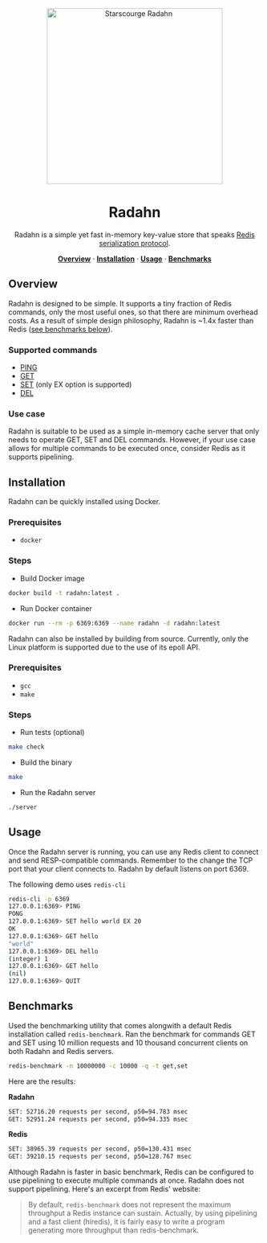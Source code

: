 <div align="center">
  <img src="https://github.com/binjamil/radahn/assets/90112974/26612bee-6891-4534-9ddb-cda73d3ddc66" alt="Starscourge Radahn" width="350"/>
  <h1>Radahn</h1>
</div>

<p align="center">Radahn is a simple yet fast in-memory key-value store that speaks <a href="https://redis.io/docs/reference/protocol-spec/">Redis serialization protocol</a>.</p>

<p align="center">
  <a href="#overview"><strong>Overview</strong></a> ·
  <a href="#installation"><strong>Installation</strong></a> ·
  <a href="#usage"><strong>Usage</strong></a> ·
  <a href="#benchmarks"><strong>Benchmarks</strong></a>
</p>

## Overview

Radahn is designed to be simple. It supports a tiny fraction of Redis commands, only the most useful ones, so that there are minimum overhead costs. As a result of simple design philosophy, Radahn is ~1.4x faster than Redis ([see benchmarks below](##benchmarks)).

### Supported commands

- [PING](https://redis.io/commands/ping/)
- [GET](https://redis.io/commands/get/)
- [SET](https://redis.io/commands/set/) (only EX option is supported)
- [DEL](https://redis.io/commands/del/)

### Use case

Radahn is suitable to be used as a simple in-memory cache server that only needs to operate GET, SET and DEL commands. However, if your use case allows for multiple commands to be executed once, consider Redis as it supports pipelining.

## Installation

Radahn can be quickly installed using Docker.

### Prerequisites

- `docker`

### Steps

- Build Docker image
```sh
docker build -t radahn:latest .
```

- Run Docker container
```sh
docker run --rm -p 6369:6369 --name radahn -d radahn:latest
```

Radahn can also be installed by building from source. Currently, only the Linux platform is supported due to the use of its epoll API.

### Prerequisites

- `gcc`
- `make`

### Steps

- Run tests (optional)
```sh
make check
```

- Build the binary
```sh
make
```

- Run the Radahn server
```sh
./server
```

## Usage

Once the Radahn server is running, you can use any Redis client to connect and send RESP-compatible commands. Remember to the change the TCP port that your client connects to. Radahn by default listens on port 6369. 

The following demo uses `redis-cli`

```sh
redis-cli -p 6369
127.0.0.1:6369> PING
PONG
127.0.0.1:6369> SET hello world EX 20
OK
127.0.0.1:6369> GET hello
"world"
127.0.0.1:6369> DEL hello
(integer) 1
127.0.0.1:6369> GET hello
(nil)
127.0.0.1:6369> QUIT
```

## Benchmarks

Used the benchmarking utility that comes alongwith a default Redis installation called `redis-benchmark`. Ran the benchmark for commands GET and SET using 10 million requests and 10 thousand concurrent clients on both Radahn and Redis servers. 

```sh
redis-benchmark -n 10000000 -c 10000 -q -t get,set
```

Here are the results:

**Radahn**
```sh
SET: 52716.20 requests per second, p50=94.783 msec
GET: 52951.24 requests per second, p50=94.335 msec
```

**Redis**
```sh
SET: 38965.39 requests per second, p50=130.431 msec
GET: 39210.15 requests per second, p50=128.767 msec
```

Although Radahn is faster in basic benchmark, Redis can be configured to use pipelining to execute multiple commands at once. Radahn does not support pipelining. Here's an excerpt from Redis' website: 

> By default, `redis-benchmark` does not represent the maximum throughput a Redis instance can sustain. Actually, by using pipelining and a fast client (hiredis), it is fairly easy to write a program generating more throughput than redis-benchmark.
